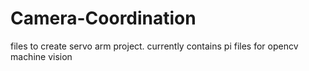 # Camera-Coordination
files to create servo arm project. currently contains pi files for opencv machine vision
